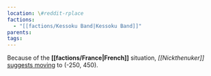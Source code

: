 ```yaml
---
location: \#reddit-rplace
factions:
  - "[[factions/Kessoku Band|Kessoku Band]]"
parents: 
tags: 
---
```

Because of the **[[factions/France|French]]** situation, *[[Nickthenuker]]* [suggests moving](discord://discord.com/channels/1093664259273130084/1131230952119615600/1131576946678046730) to (-250, 450).
